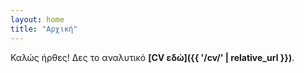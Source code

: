 ```yaml
---
layout: home
title: "Αρχική"
---
```


Καλώς ήρθες! Δες το αναλυτικό **[CV εδώ]({{ '/cv/' | relative_url }})**.
